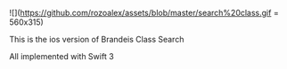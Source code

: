 
![](https://github.com/rozoalex/assets/blob/master/search%20class.gif = 560x315)

This is the ios version of Brandeis Class Search

All implemented with Swift 3

